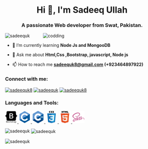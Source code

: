 <h1 align="center">Hi 👋, I'm Sadeeq Ullah</h1>
<h3 align="center">A passionate Web developer from Swat, Pakistan.</h3>
<img align="right" width ="380" alt="codding"   src="https://media0.giphy.com/media/qgQUggAC3Pfv687qPC/giphy.gif">

<p align="left"> <img src="https://komarev.com/ghpvc/?username=sadeequk&label=Profile%20views&color=0e75b6&style=flat" alt="sadeequk" /> </p>

- 🌱 I’m currently learning **Node Js and MongooDB**

- 💬 Ask me about **Html,Css ,Bootstrap, javascript, Node js**

- 📫 How to reach me **sadeequk8@gmail.com (+923464897922)**

<h3 align="left">Connect with me:</h3>
<p align="left">
<a href="https://twitter.com/sadeequk8" target="blank"><img align="center" src="https://raw.githubusercontent.com/rahuldkjain/github-profile-readme-generator/master/src/images/icons/Social/twitter.svg" alt="sadeequk8" height="30" width="40" /></a>
<a href="https://linkedin.com/in/sadeequk" target="blank"><img align="center" src="https://raw.githubusercontent.com/rahuldkjain/github-profile-readme-generator/master/src/images/icons/Social/linked-in-alt.svg" alt="sadeequk" height="30" width="40" /></a>
<a href="https://instagram.com/sadeequk8" target="blank"><img align="center" src="https://raw.githubusercontent.com/rahuldkjain/github-profile-readme-generator/master/src/images/icons/Social/instagram.svg" alt="sadeequk8" height="30" width="40" /></a>
</p>

<h3 align="left">Languages and Tools:</h3>
<p align="left"> <a href="https://getbootstrap.com" target="_blank" rel="noreferrer"> <img src="https://raw.githubusercontent.com/devicons/devicon/master/icons/bootstrap/bootstrap-plain-wordmark.svg" alt="bootstrap" width="40" height="40"/> </a> <a href="https://www.cprogramming.com/" target="_blank" rel="noreferrer"> <img src="https://raw.githubusercontent.com/devicons/devicon/master/icons/c/c-original.svg" alt="c" width="40" height="40"/> </a> <a href="https://www.w3schools.com/cpp/" target="_blank" rel="noreferrer"> <img src="https://raw.githubusercontent.com/devicons/devicon/master/icons/cplusplus/cplusplus-original.svg" alt="cplusplus" width="40" height="40"/> </a> <a href="https://www.w3schools.com/css/" target="_blank" rel="noreferrer"> <img src="https://raw.githubusercontent.com/devicons/devicon/master/icons/css3/css3-original-wordmark.svg" alt="css3" width="40" height="40"/> </a> <a href="https://www.w3.org/html/" target="_blank" rel="noreferrer"> <img src="https://raw.githubusercontent.com/devicons/devicon/master/icons/html5/html5-original-wordmark.svg" alt="html5" width="40" height="40"/> </a> <a href="https://sass-lang.com" target="_blank" rel="noreferrer"> <img src="https://raw.githubusercontent.com/devicons/devicon/master/icons/sass/sass-original.svg" alt="sass" width="40" height="40"/> </a> </p>

<p><img align="left" src="https://github-readme-stats.vercel.app/api/top-langs?username=sadeequk&show_icons=true&locale=en&layout=compact" alt="sadeequk" /></p>

<p>&nbsp;<img align="center" src="https://github-readme-stats.vercel.app/api?username=sadeequk&show_icons=true&locale=en" alt="sadeequk" /></p>

<p><img align="center" src="https://github-readme-streak-stats.herokuapp.com/?user=sadeequk&" alt="sadeequk" /></p>                  
